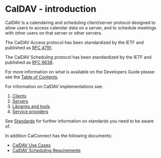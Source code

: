 # CalDAV - introduction

CalDAV is a calendaring and scheduling client/server protocol designed to allow users to access calendar data on a server, and to schedule meetings with other users on that server or other servers.

The CalDAV Access protocol has been standardized by the IETF and published as [RFC 4791](https://tools.ietf.org/html/rfc4791).

The CalDAV Scheduling protocol has been standardized by the IETF and published as [RFC 6638](https://tools.ietf.org/html/rfc6638).

For more information on what is available on the Developers Guide please see the [Table of Contents](../Table-of-Contents).

For information on CalDAV implementations see:

1. [Clients](Client-Implementations)
1. [Servers](Server-Implementations)
1. [Libraries and tools](libraries)
1. [Service providers](services)

See [Standards](../Standards) for further information on standards you need to be aware of.

In addition CalConnect has the following documents:

   *  [CalDAV Use Cases](http://www.calconnect.org/publications/caldavusecasesv1.0.pdf)
   *  [CalDAV Scheduling Requirements](http://www.calconnect.org/publications/caldavschedulingrequirementsv1.1.pdf)
   